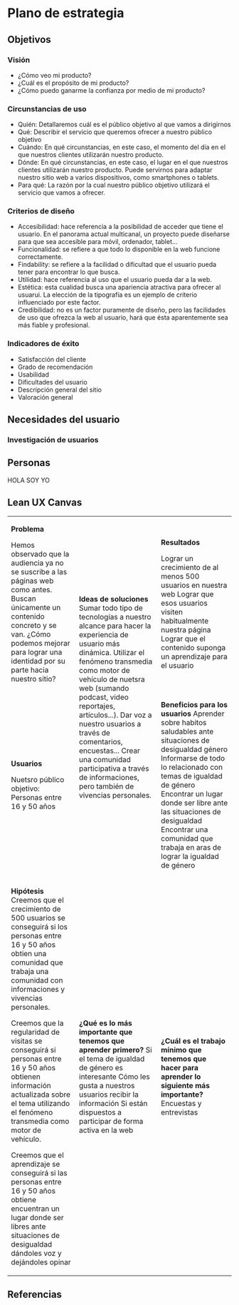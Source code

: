 # Plano de estrategia

## Objetivos 

### Visión

* ¿Cómo veo mi producto?
* ¿Cuál es el propósito de mi producto?
* ¿Cómo puedo ganarme la confianza por medio de mi producto?

### Circunstancias de uso
* Quién: Detallaremos cuál es el público objetivo al que vamos a dirigirnos
* Qué: Describir el servicio que queremos ofrecer a nuestro público objetivo
* Cuándo: En qué circunstancias, en este caso, el momento del día en el que nuestros clientes utilizarán nuestro producto.
* Dónde: En qué circunstancias, en este caso, el lugar en el que nuestros clientes utilizarán nuestro producto. Puede servirnos para adaptar nuestro sitio web a varios dispositivos, como smartphones o tablets.
* Para qué: La razón por la cual nuestro público objetivo utilizará el servicio que vamos a ofrecer.

### Criterios de diseño

* Accesibilidad: hace referencia a la posibilidad de acceder que tiene el usuario. En el panorama actual multicanal, un proyecto puede diseñarse para que sea accesible para móvil, ordenador, tablet...
* Funcionalidad: se refiere a que todo lo disponible en la web funcione correctamente.
* Findability: se refiere a la facilidad o dificultad que el usuario pueda tener para encontrar lo que busca.
* Utilidad: hace referencia al uso que el usuario pueda dar a la web.
* Estética: esta cualidad busca una apariencia atractiva para ofrecer al usuarui. La elección de la tipografía es un ejemplo de criterio influenciado por este factor.
* Credibilidad: no es un factor puramente de diseño, pero las facilidades de uso que ofrezca la web al usuario, hará que ésta aparentemente sea más fiable y profesional.

### Indicadores de éxito
* Satisfacción del cliente
* Grado de recomendación
* Usabilidad
* Dificultades del usuario
* Descripción general del sitio
* Valoración general  

## Necesidades del usuario

### Investigación de usuarios

## Personas
HOLA SOY YO

## Lean UX Canvas

<table markdown="1"><tbody><tr><td markdown="1">

**Problema**

Hemos observado que la audiencia ya no se suscribe a las páginas web como antes. Buscan únicamente un contenido concreto y se van. ¿Cómo podemos mejorar para lograr una identidad por su parte hacia nuestro sitio?

</td><td rowspan=2 markdown="1">

**Ideas de soluciones**
Sumar todo tipo de tecnologías a nuestro alcance para hacer la experiencia de usuario más dinámica.
Utilizar el fenómeno transmedia como motor de vehículo de nuetsra web (sumando podcast, video reportajes, artículos...).
Dar voz a nuestro usuarios a través de comentarios, encuestas...
Crear una comunidad participativa a través de informaciones, pero también de vivencias personales.

</td><td markdown="1">

**Resultados**

Lograr un crecimiento de al menos 500 usuarios en nuestra web
Lograr que esos usuarios visiten habitualmente nuestra página
Lograr que el contenido suponga un aprendizaje para el usuario

</td></tr><tr><td markdown="1">

**Usuarios**

Nuetsro público objetivo:
Personas entre 16 y 50 años

</td><td markdown="1">

**Beneficios para los usuarios**
Aprender sobre habitos saludables ante situaciones de desigualdad género
Informarse de todo lo relacionado con temas de igualdad de género
Encontrar un lugar donde ser libre ante las situaciones de desigualdad
Encontrar una comunidad que trabaja en aras de lograr la igualdad de género

</td></tr><tr><td markdown="1">

**Hipótesis**  
Creemos que el crecimiento de 500 usuarios se conseguirá si los personas entre 16 y 50 años obtien una comunidad que trabaja una comunidad con informaciones y vivencias personales.

Creemos que la regularidad de visitas se conseguirá si personas entre 16 y 50 años obtienen información actualizada sobre el tema utilizando el fenómeno transmedia como motor de vehículo.

Creemos que el aprendizaje se conseguirá si las personas entre 16 y 50 años obtiene encuentran un lugar donde ser libres ante situaciones de desigualdad dándoles voz y dejándoles opinar 

</td><td markdown="1">

**¿Qué es lo más importante que tenemos que aprender primero?**
Si el tema de igualdad de género es interesante
Cómo les gusta a nuestros usuarios recibir la información
Si están dispuestos a participar de forma activa en la web

</td><td markdown="1">

**¿Cuál es el trabajo mínimo que tenemos que hacer para aprender lo siguiente más importante?**
Encuestas y entrevistas

</td></tr></tbody></table>

## Referencias